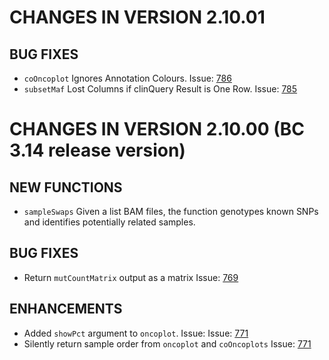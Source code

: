 # CHANGES IN VERSION 2.10.01

## BUG FIXES
- `coOncoplot` Ignores Annotation Colours. Issue: [786](https://github.com/PoisonAlien/maftools/issues/786)
- `subsetMaf` Lost Columns if clinQuery Result is One Row. Issue: [785](https://github.com/PoisonAlien/maftools/issues/785)

# CHANGES IN VERSION 2.10.00 (BC 3.14 release version)

## NEW FUNCTIONS
- `sampleSwaps` Given a list BAM files, the function genotypes known SNPs and identifies potentially related samples.

## BUG FIXES
- Return `mutCountMatrix` output as a matrix Issue: [769](https://github.com/PoisonAlien/maftools/issues/769)

## ENHANCEMENTS
- Added `showPct` argument to `oncoplot`. Issue: Issue: [771](https://github.com/PoisonAlien/maftools/issues/780)
- Silently return sample order from `oncoplot` and `coOncoplots` Issue: [771](https://github.com/PoisonAlien/maftools/issues/771)
